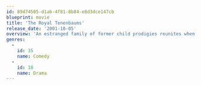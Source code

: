 ```yaml
---
id: 89d74505-d1ab-4f81-8b84-e8d3dce147cb
blueprint: movie
title: 'The Royal Tenenbaums'
release_date: '2001-10-05'
overview: 'An estranged family of former child prodigies reunites when their father announces he has a terminal illness.'
genres:
  -
    id: 35
    name: Comedy
  -
    id: 18
    name: Drama
---
```


